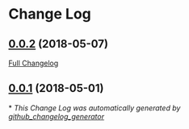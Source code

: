 # Change Log

## [0.0.2](https://github.com/gordonbanderson/silverstripe-utils-theme/tree/0.0.2) (2018-05-07)
[Full Changelog](https://github.com/gordonbanderson/silverstripe-utils-theme/compare/0.0.1...0.0.2)

## [0.0.1](https://github.com/gordonbanderson/silverstripe-utils-theme/tree/0.0.1) (2018-05-01)


\* *This Change Log was automatically generated by [github_changelog_generator](https://github.com/skywinder/Github-Changelog-Generator)*